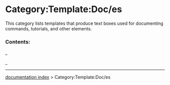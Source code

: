 # Category:Template:Doc/es
This category lists templates that produce text boxes used for documenting commands, tutorials, and other elements.

### Contents:

_

_

---
[documentation index](../README.md) > Category:Template:Doc/es
